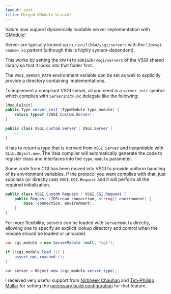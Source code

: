 ```yaml
---
layout: post
title: Merged GModule branch!
---
```


Valum now support dynamically loadable server implementation with [GModule][1]!

[1]: https://developer.gnome.org/glib/stable/glib-Dynamic-Loading-of-Modules.html

Server are typically looked up in `/usr/lib64/vsgi/servers` with the
`libvsgi-<name>.so` pattern (although this is highly system-dependent).

This works by setting the `RPATH` to `$ORIGIN/vsgi/servers` of the VSGI shared
library so that it looks into that folder first.

The `VSGI_SERVER_PATH` environment variable can be set as well to explicitly
provide a directory containing implementations.

To implement a compliant VSGI server, all you need is a `server_init` symbol
which complies with `ServerInitFunc` delegate like the following:

```csharp
[ModuleInit]
public Type server_init (TypeModule type_module) {
    return typeof (VSGI.Custom.Server);
}

public class VSGI.Custom.Server : VSGI.Server {
    // ...
}
```

It has to return a type that is derived from `VSGI.Server` and instantiable
with `GLib.Object.new`. The Vala compiler will automatically generate the code
to register class and interfaces into the `type_module` parameter.

Some code from CGI has been moved into VSGI to provide uniform handling of its
environment variables. If the protocol you want complies with that, just
subclass (or directly use) `VSGI.CGI.Request` and it will perform all the
required initialization.

```csharp
public class VSGI.Custom.Request : VSGI.CGI.Request {
    public Request (IOStream connection, string[] environment) {
        base (connection, environment);
    }
}
```

For more flexibility, servers can be loaded with `ServerModule` directly,
allowing one to specify an explicit lookup directory and control when the
module should be loaded or unloaded.

```csharp
var cgi_module = new ServerModule (null, "cgi");

if (!cgi_module.load ()) {
    assert_not_reached ();
}

var server = Object.new (cgi_module.server_type);
```

I received very useful support from [Nirbheek Chauhan][2] and [Tim-Philipp
Müller][3] for setting the [necessary build configuration][4] for that feature.

[2]: https://github.com/nirbheek
[3]: https://github.com/tp-m
[4]: https://github.com/mesonbuild/meson/issues/580
